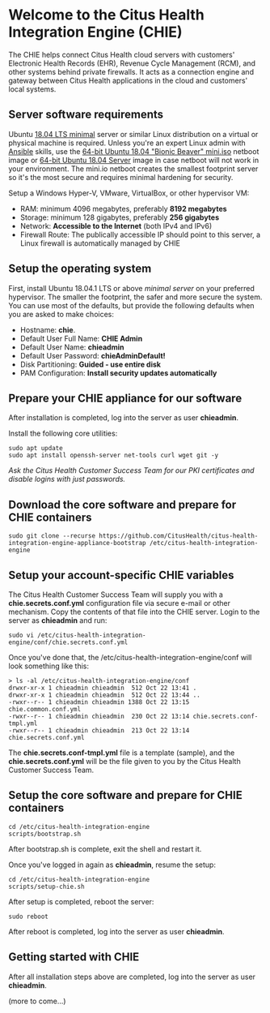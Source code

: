 # Welcome to the Citus Health Integration Engine (CHIE)

The CHIE helps connect Citus Health cloud servers with customers' Electronic Health Records (EHR), Revenue Cycle Management (RCM), and other systems behind private firewalls. It acts as a connection engine and gateway between Citus Health applications in the cloud and customers' local systems.

## Server software requirements

Ubuntu [18.04 LTS minimal](https://help.ubuntu.com/community/Installation/MinimalCD) server or similar Linux distribution on a virtual or physical machine is required. Unless you're an expert Linux admin with [Ansible](https://www.ansible.com/) skills, use the [64-bit Ubuntu 18.04 "Bionic Beaver" mini.iso](http://archive.ubuntu.com/ubuntu/dists/bionic/main/installer-amd64/current/images/netboot/mini.iso) netboot image or [64-bit Ubuntu 18.04 Server](https://www.ubuntu.com/download/server) image in case netboot will not work in your environment. The mini.io netboot creates the smallest footprint server so it's the most secure and requires minimal hardening for security.

Setup a Windows Hyper-V, VMware, VirtualBox, or other hypervisor VM:

* RAM: minimum 4096 megabytes, preferably **8192 megabytes**
* Storage: minimum 128 gigabytes, preferably **256 gigabytes**
* Network: **Accessible to the Internet** (both IPv4 and IPv6)
* Firewall Route: The publically accessible IP should point to this server, a Linux firewall is automatically managed by CHIE

## Setup the operating system

First, install Ubuntu 18.04.1 LTS or above *minimal server* on your preferred hypervisor. The smaller the footprint, the safer and more secure the system. You can use most of the defaults, but provide the following defaults when you are asked to make choices:

* Hostname: **chie**.
* Default User Full Name: **CHIE Admin**
* Default User Name: **chieadmin**
* Default User Password: **chieAdminDefault!**
* Disk Partitioning: **Guided - use entire disk**
* PAM Configuration: **Install security updates automatically**

## Prepare your CHIE appliance for our software

After installation is completed, log into the server as user **chieadmin**.

Install the following core utilities:

    sudo apt update
    sudo apt install openssh-server net-tools curl wget git -y

*Ask the Citus Health Customer Success Team for our PKI certificates and disable logins with just passwords.*

## Download the core software and prepare for CHIE containers

    sudo git clone --recurse https://github.com/CitusHealth/citus-health-integration-engine-appliance-bootstrap /etc/citus-health-integration-engine

## Setup your account-specific CHIE variables

The Citus Health Customer Success Team will supply you with a **chie.secrets.conf.yml** configuration file via secure e-mail or other mechanism.
Copy the contents of that file into the CHIE server. Login to the server as **chieadmin** and run:

    sudo vi /etc/citus-health-integration-engine/conf/chie.secrets.conf.yml

Once you've done that, the /etc/citus-health-integration-engine/conf will look something like this:

    > ls -al /etc/citus-health-integration-engine/conf
    drwxr-xr-x 1 chieadmin chieadmin  512 Oct 22 13:41 .
    drwxr-xr-x 1 chieadmin chieadmin  512 Oct 22 13:44 ..
    -rwxr--r-- 1 chieadmin chieadmin 1388 Oct 22 13:15 chie.common.conf.yml
    -rwxr--r-- 1 chieadmin chieadmin  230 Oct 22 13:14 chie.secrets.conf-tmpl.yml
    -rwxr--r-- 1 chieadmin chieadmin  213 Oct 22 13:14 chie.secrets.conf.yml

The **chie.secrets.conf-tmpl.yml** file is a template (sample), and the **chie.secrets.conf.yml** will be the file given to you by the Citus Health Customer Success Team.

## Setup the core software and prepare for CHIE containers

    cd /etc/citus-health-integration-engine 
    scripts/bootstrap.sh

After bootstrap.sh is complete, exit the shell and restart it.

Once you've logged in again as **chieadmin**, resume the setup:

    cd /etc/citus-health-integration-engine 
    scripts/setup-chie.sh

After setup is completed, reboot the server:

    sudo reboot

After reboot is completed, log into the server as user **chieadmin**.

## Getting started with CHIE

After all installation steps above are completed, log into the server as user **chieadmin**.

(more to come...)
